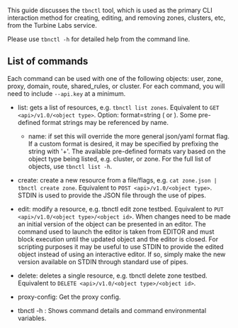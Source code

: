 
[//]: # ( Copyright 2017 Turbine Labs, Inc.                                   )
[//]: # ( you may not use this file except in compliance with the License.    )
[//]: # ( You may obtain a copy of the License at                             )
[//]: # (                                                                     )
[//]: # (     http://www.apache.org/licenses/LICENSE-2.0                      )
[//]: # (                                                                     )
[//]: # ( Unless required by applicable law or agreed to in writing, software )
[//]: # ( distributed under the License is distributed on an "AS IS" BASIS,   )
[//]: # ( WITHOUT WARRANTIES OR CONDITIONS OF ANY KIND, either express or     )
[//]: # ( implied. See the License for the specific language governing        )
[//]: # ( permissions and limitations under the License.                      )

[//]: # (Guide to the tbnctl tool)
This guide discusses the `tbnctl` tool, which is used as the primary CLI interaction method for creating, editing, and removing zones, clusters, etc, from the Turbine Labs service.

Please use `tbnctl -h` for detailed help from the command line.

[//]: # (TODO: add yum/apt-get/brew installation, see #2095)

## List of commands

Each command can be used with one of the following objects: user, zone, proxy, domain, route, shared_rules, or cluster. For each command, you will need to include `--api.key` at a minimum.

- list: gets a list of resources, e.g. `tbnctl list zones`. Equivalent to `GET <api>/v1.0/<object type>`. Option: format=string (<format name> or <format string>). Some pre-defined format strings may be referenced by name.
  - name: if set this will override the more general json/yaml format flag. If a custom format is desired, it may be specified by prefixing the string with '+'. The available pre-defined formats vary based on the object type being listed, e.g. cluster, or zone. For the full list of objects, use `tbnctl list -h`.

- create: create a new resource from a file/flags, e.g. `cat zone.json | tbnctl create zone`. Equivalent to `POST <api>/v1.0/<object type>`. STDIN is used to provide the JSON file through the use of pipes.

- edit: modify a resource, e.g. tbnctl edit zone testbed. Equivalent to `PUT <api>/v1.0/<object type>/<object id>`. When changes need to be made an initial version of the object can be presented in an editor. The command used to launch the editor is taken from EDITOR and must block execution until the updated object and the editor is closed. For scripting purposes it may be useful to use STDIN to provide the edited object instead of using an interactive editor. If so, simply make the new version available on STDIN through standard use of pipes.

- delete: deletes a single resource, e.g. tbnctl delete zone testbed. Equivalent to `DELETE <api>/v1.0/<object type>/<object id>`.

- proxy-config: Get the proxy config.

- tbnctl -h <cmd>: Shows command details and command environmental variables.
